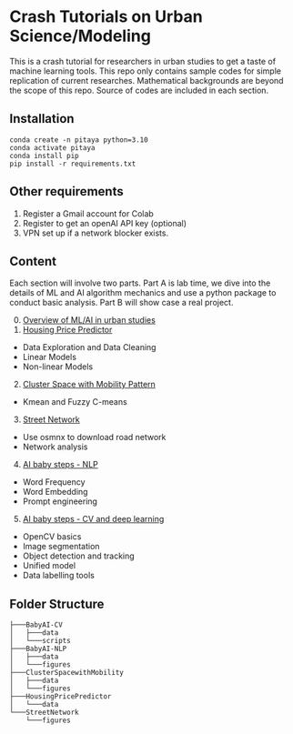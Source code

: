 # Crash Tutorials on Urban Science/Modeling
This is a crash tutorial for researchers in urban studies to get a taste of machine learning tools.
This repo only contains sample codes for simple replication of current researches. Mathematical backgrounds are beyond the scope of this repo. Source of codes are included in each section.

## Installation
```
conda create -n pitaya python=3.10
conda activate pitaya
conda install pip
pip install -r requirements.txt
```
## Other requirements
1. Register a Gmail account for Colab
2. Register to get an openAI API key (optional)
3. VPN set up if a network blocker exists.

## Content
Each section will involve two parts. Part A is lab time, we dive into the details of ML and AI algorithm mechanics and use a python package to conduct basic analysis. Part B will show case a real project.

0. [Overview of ML/AI in urban studies](https://docs.google.com/presentation/d/1Qe5HpvrHvt2qUsnCyHGmEX-InD7OgYgSMav3nXh15ec/edit#slide=id.p)
1. [Housing Price Predictor](https://github.com/brookefzy/pitaya/tree/main/HousingPricePredictor)
* Data Exploration and Data Cleaning
* Linear Models
* Non-linear Models
2. [Cluster Space with Mobility Pattern](https://github.com/brookefzy/pitaya/tree/main/ClusterSpacewithMobility)
* Kmean and Fuzzy C-means
3. [Street Network](https://github.com/brookefzy/pitaya/tree/main/StreetNetwork)
* Use osmnx to download road network
* Network analysis
4. [AI baby steps - NLP](https://github.com/brookefzy/pitaya/tree/main/BabyAI-NLP)
* Word Frequency
* Word Embedding
* Prompt engineering
5. [AI baby steps - CV and deep learning](https://github.com/brookefzy/pitaya/tree/main/BabyAI-CV)
* OpenCV basics
* Image segmentation
* Object detection and tracking
* Unified model
* Data labelling tools

## Folder Structure
```
├───BabyAI-CV
│   ├───data
│   └───scripts
├───BabyAI-NLP
│   ├───data
│   └───figures
├───ClusterSpacewithMobility
│   ├───data
│   └───figures
├───HousingPricePredictor
│   └───data
└───StreetNetwork
    └───figures
```

